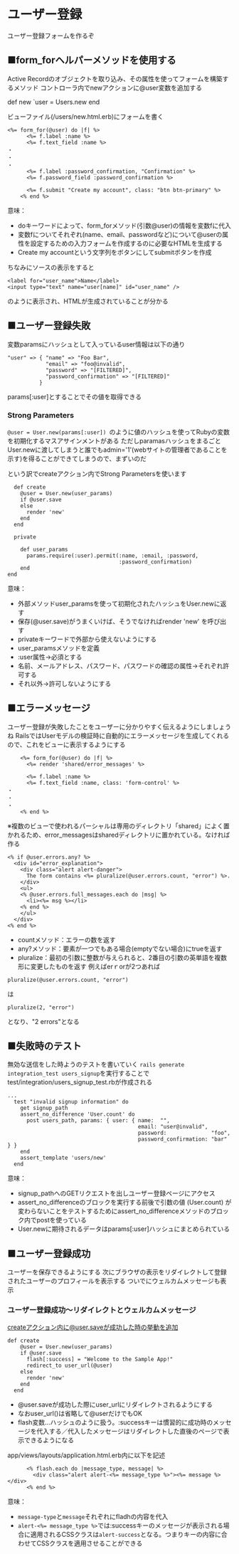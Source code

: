 # ユーザー登録
ユーザー登録フォームを作るぞ
## ■form_forヘルパーメソッドを使用する
Active Recordのオブジェクトを取り込み、その属性を使ってフォームを構築するメソッド
コントローラ内でnewアクションに@user変数を追加する

def new
 `user = Users.new
end

ビューファイル(/users/new.html.erb)にフォームを書く

```
<%= form_for(@user) do |f| %>
      <%= f.label :name %>
      <%= f.text_field :name %>
・
・
・
      <%= f.label :password_confirmation, "Confirmation" %>
      <%= f.password_field :password_confirmation %>

      <%= f.submit "Create my account", class: "btn btn-primary" %>
    <% end %>
```

意味：
- doキーワードによって、form_forメソッド(引数@user)の情報を変数fに代入
- 変数fについてそれぞれ(name、email、passwordなど)について@userの属性を設定するための入力フォームを作成するのに必要なHTMLを生成する
- Create my accountという文字列をボタンにしてsubmitボタンを作成

ちなみにソースの表示をすると
```
<label for="user_name">Name</label>
<input type="text" name="user[name]" id="user_name" />
```
のように表示され、HTMLが生成されていることが分かる


## ■ユーザー登録失敗
変数paramsにハッシュとして入っているuser情報は以下の通り
```
"user" => { "name" => "Foo Bar",
            "email" => "foo@invalid",
            "password" => "[FILTERED]",
            "password_confirmation" => "[FILTERED]"
          }
```
params[:user]とすることでその値を取得できる


### Strong Parameters
```@user = User.new(params[:user]) ```のように値のハッシュを使ってRubyの変数を初期化するマスアサインメントがある
ただしparamasハッシュをまるごとUser.newに渡してしまうと誰でもadmin='1'(webサイトの管理者であることを示す)を得ることができてしまうので、まずいのだ  

という訳でcreateアクション内でStrong Parametersを使います  
```
  def create
    @user = User.new(user_params)
    if @user.save
    else
      render 'new'
    end
  end

  private

    def user_params
      params.require(:user).permit(:name, :email, :password,
                                   :password_confirmation)
    end
end
```

意味：
- 外部メソッドuser_paramsを使って初期化されたハッシュをUser.newに返す
- 保存(@user.save)がうまくいけば、そうでなければrender 'new' を呼び出す
- privateキーワードで外部から使えないようにする
- user_paramsメソッドを定義 
 - :user属性→必須とする  
 - 名前、メールアドレス、パスワード、パスワードの確認の属性→それぞれ許可する  
 - それ以外→許可しないようにする


## ■エラーメッセージ
ユーザー登録が失敗したことをユーザーに分かりやすく伝えるようにしましょうね
RailsではUserモデルの検証時に自動的にエラーメッセージを生成してくれるので、これをビューに表示するようにする


```
    <%= form_for(@user) do |f| %>
      <%= render 'shared/error_messages' %>

      <%= f.label :name %>
      <%= f.text_field :name, class: 'form-control' %>
・
・
・
    <% end %>
```


※複数のビューで使われるパーシャルは専用のディレクトリ「shared」によく置かれるため、error_messagesはsharedディレクトリに置かれている。なければ作る

```
<% if @user.errors.any? %>
  <div id="error_explanation">
    <div class="alert alert-danger">
      The form contains <%= pluralize(@user.errors.count, "error") %>.
    </div>
    <ul>
    <% @user.errors.full_messages.each do |msg| %>
      <li><%= msg %></li>
    <% end %>
    </ul>
  </div>
<% end %>
```
- countメソッド：エラーの数を返す
- any?メソッド：要素が一つでもある場合(emptyでない場合)にtrueを返す
- pluralize：最初の引数に整数が与えられると、2番目の引数の英単語を複数形に変更したものを返す
例えばerｒorが2つあれば
```
pluralize(@user.errors.count, "error")
```
は
```
pluralize(2, "error")
```
となり、"2 errors"となる


## ■失敗時のテスト

無効な送信をした時ようのテストを書いていく
```rails generate integration_test users_signup```を実行することで
test/integration/users_signup_test.rbが作成される


```
...
  test "invalid signup information" do
    get signup_path
    assert_no_difference 'User.count' do
      post users_path, params: { user: { name:  "",
                                         email: "user@invalid",
                                         password:              "foo",
                                         password_confirmation: "bar" } }
    end
    assert_template 'users/new'
  end
```
意味：
- signup_pathへのGETリクエストを出しユーザー登録ページにアクセス
- assert_no_differenceのブロックを実行する前後で引数の値 (User.count) が変わらないことをテストするためにassert_no_differenceメソッドのブロック内でpostを使っている
- User.newに期待されるデータはparams[:user]ハッシュにまとめられている




## ■ユーザー登録成功
ユーザーを保存できるようにする
次にブラウザの表示をリダイレクトして登録されたユーザーのプロフィールを表示する
ついでにウェルカムメッセージも表示

### ユーザー登録成功～リダイレクトとウェルカムメッセージ
createアクション内に@user.saveが成功した時の挙動を追加
```
def create
    @user = User.new(user_params)
    if @user.save
      flash[:success] = "Welcome to the Sample App!"
      redirect_to user_url(@user)
    else
      render 'new'
    end
  end
```

- @user.saveが成功した際にuser_urlにリダイレクトされるようにする
 - なおuser_url()は省略して@userだけでもOK
- flash変数…ハッシュのように扱う。:successキーは慣習的に成功時のメッセージを代入する／代入したメッセージはリダイレクトした直後のページで表示できるようになる

app/views/layouts/application.html.erb内に以下を記述

```
      <% flash.each do |message_type, message| %>
        <div class="alert alert-<%= message_type %>"><%= message %></div>
      <% end %>
```
意味：
- ```message-type```と```message```それぞれにfladhの内容を代入
- ```alert-<%= message_type %>```では:successキーのメッセージが表示される場合に適用されるCSSクラスは```alert-success```となる。つまりキーの内容に合わせてCSSクラスを適用させることができる
